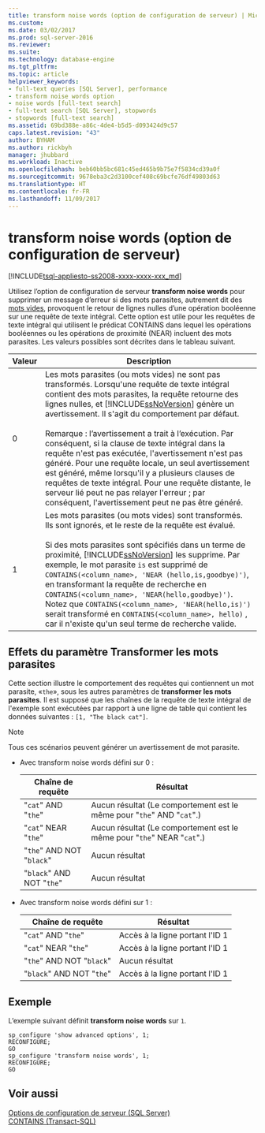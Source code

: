 ```yaml
---
title: transform noise words (option de configuration de serveur) | Microsoft Docs
ms.custom: 
ms.date: 03/02/2017
ms.prod: sql-server-2016
ms.reviewer: 
ms.suite: 
ms.technology: database-engine
ms.tgt_pltfrm: 
ms.topic: article
helpviewer_keywords:
- full-text queries [SQL Server], performance
- transform noise words option
- noise words [full-text search]
- full-text search [SQL Server], stopwords
- stopwords [full-text search]
ms.assetid: 69bd388e-a86c-4de4-b5d5-d093424d9c57
caps.latest.revision: "43"
author: BYHAM
ms.author: rickbyh
manager: jhubbard
ms.workload: Inactive
ms.openlocfilehash: beb60bb5bc681c45ed465b9b75e7f5834cd39a0f
ms.sourcegitcommit: 9678eba3c2d3100cef408c69bcfe76df49803d63
ms.translationtype: HT
ms.contentlocale: fr-FR
ms.lasthandoff: 11/09/2017
---
```

# <a name="transform-noise-words-server-configuration-option"></a>transform noise words (option de configuration de serveur)
[!INCLUDE[tsql-appliesto-ss2008-xxxx-xxxx-xxx_md](../../includes/tsql-appliesto-ss2008-xxxx-xxxx-xxx-md.md)]

  Utilisez l’option de configuration de serveur **transform noise words** pour supprimer un message d’erreur si des mots parasites, autrement dit des [mots vides](../../relational-databases/search/configure-and-manage-stopwords-and-stoplists-for-full-text-search.md), provoquent le retour de lignes nulles d’une opération booléenne sur une requête de texte intégral. Cette option est utile pour les requêtes de texte intégral qui utilisent le prédicat CONTAINS dans lequel les opérations booléennes ou les opérations de proximité (NEAR) incluent des mots parasites. Les valeurs possibles sont décrites dans le tableau suivant.  
  
|Valeur|Description|  
|-----------|-----------------|  
|0|Les mots parasites (ou mots vides) ne sont pas transformés. Lorsqu'une requête de texte intégral contient des mots parasites, la requête retourne des lignes nulles, et [!INCLUDE[ssNoVersion](../../includes/ssnoversion-md.md)] génère un avertissement. Il s'agit du comportement par défaut.<br /><br /> Remarque : l’avertissement a trait à l’exécution. Par conséquent, si la clause de texte intégral dans la requête n'est pas exécutée, l'avertissement n'est pas généré. Pour une requête locale, un seul avertissement est généré, même lorsqu'il y a plusieurs clauses de requêtes de texte intégral. Pour une requête distante, le serveur lié peut ne pas relayer l'erreur ; par conséquent, l'avertissement peut ne pas être généré.|  
|1|Les mots parasites (ou mots vides) sont transformés. Ils sont ignorés, et le reste de la requête est évalué.<br /><br /> Si des mots parasites sont spécifiés dans un terme de proximité, [!INCLUDE[ssNoVersion](../../includes/ssnoversion-md.md)] les supprime. Par exemple, le mot parasite `is` est supprimé de `CONTAINS(<column_name>, 'NEAR (hello,is,goodbye)')`, en transformant la requête de recherche en `CONTAINS(<column_name>, 'NEAR(hello,goodbye)')`. Notez que `CONTAINS(<column_name>, 'NEAR(hello,is)')` serait transformé en `CONTAINS(<column_name>, hello)` , car il n'existe qu'un seul terme de recherche valide.|  
  
## <a name="effects-of-the-transform-noise-words-setting"></a>Effets du paramètre Transformer les mots parasites  
 Cette section illustre le comportement des requêtes qui contiennent un mot parasite, «`the`», sous les autres paramètres de **transformer les mots parasites**.  Il est supposé que les chaînes de la requête de texte intégral de l'exemple sont exécutées par rapport à une ligne de table qui contient les données suivantes : `[1, "The black cat"]`.  
  
> [!NOTE]  
>  Tous ces scénarios peuvent générer un avertissement de mot parasite.  
  
-   Avec transform noise words défini sur 0 :  
  
    |Chaîne de requête|Résultat|  
    |------------------|------------|  
    |"`cat`" AND "`the`"|Aucun résultat (Le comportement est le même pour "`the`" AND "`cat`".)|  
    |"`cat`" NEAR "`the`"|Aucun résultat (Le comportement est le même pour "`the`" NEAR "`cat`".)|  
    |"`the`" AND NOT "`black`"|Aucun résultat|  
    |"`black`" AND NOT "`the`"|Aucun résultat|  
  
-   Avec transform noise words défini sur 1 :  
  
    |Chaîne de requête|Résultat|  
    |------------------|------------|  
    |"`cat`" AND "`the`"|Accès à la ligne portant l'ID 1|  
    |"`cat`" NEAR "`the`"|Accès à la ligne portant l'ID 1|  
    |"`the`" AND NOT "`black`"|Aucun résultat|  
    |"`black`" AND NOT "`the`"|Accès à la ligne portant l'ID 1|  
  
## <a name="example"></a>Exemple  
 L’exemple suivant définit **transform noise words** sur `1`.  
  
```  
sp_configure 'show advanced options', 1;  
RECONFIGURE;  
GO  
sp_configure 'transform noise words', 1;  
RECONFIGURE;  
GO  
```  
  
## <a name="see-also"></a>Voir aussi  
 [Options de configuration de serveur &#40;SQL Server&#41;](../../database-engine/configure-windows/server-configuration-options-sql-server.md)   
 [CONTAINS &#40;Transact-SQL&#41;](../../t-sql/queries/contains-transact-sql.md)  
  
  

